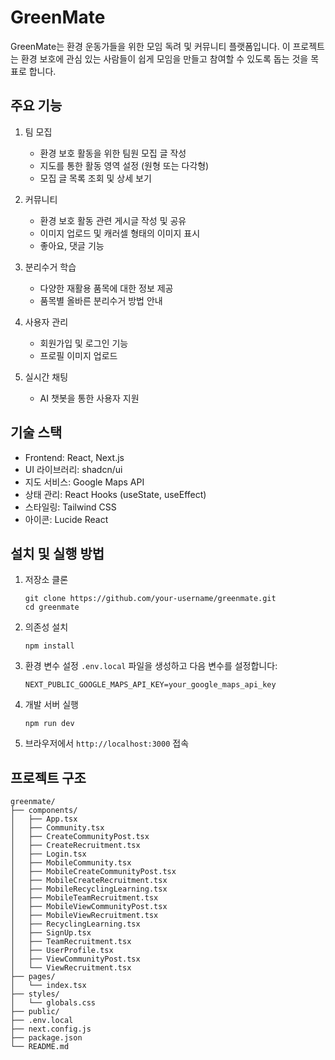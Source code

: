 # GreenMate

GreenMate는 환경 운동가들을 위한 모임 독려 및 커뮤니티 플랫폼입니다. 이 프로젝트는 환경 보호에 관심 있는 사람들이 쉽게 모임을 만들고 참여할 수 있도록 돕는 것을 목표로 합니다.

## 주요 기능

1. 팀 모집
   - 환경 보호 활동을 위한 팀원 모집 글 작성
   - 지도를 통한 활동 영역 설정 (원형 또는 다각형)
   - 모집 글 목록 조회 및 상세 보기

2. 커뮤니티
   - 환경 보호 활동 관련 게시글 작성 및 공유
   - 이미지 업로드 및 캐러셀 형태의 이미지 표시
   - 좋아요, 댓글 기능

3. 분리수거 학습
   - 다양한 재활용 품목에 대한 정보 제공
   - 품목별 올바른 분리수거 방법 안내

4. 사용자 관리
   - 회원가입 및 로그인 기능
   - 프로필 이미지 업로드

5. 실시간 채팅
   - AI 챗봇을 통한 사용자 지원

## 기술 스택

- Frontend: React, Next.js
- UI 라이브러리: shadcn/ui
- 지도 서비스: Google Maps API
- 상태 관리: React Hooks (useState, useEffect)
- 스타일링: Tailwind CSS
- 아이콘: Lucide React

## 설치 및 실행 방법

1. 저장소 클론
   ```
   git clone https://github.com/your-username/greenmate.git
   cd greenmate
   ```

2. 의존성 설치
   ```
   npm install
   ```

3. 환경 변수 설정
   `.env.local` 파일을 생성하고 다음 변수를 설정합니다:
   ```
   NEXT_PUBLIC_GOOGLE_MAPS_API_KEY=your_google_maps_api_key
   ```

4. 개발 서버 실행
   ```
   npm run dev
   ```

5. 브라우저에서 `http://localhost:3000` 접속

## 프로젝트 구조

```
greenmate/
├── components/
│   ├── App.tsx
│   ├── Community.tsx
│   ├── CreateCommunityPost.tsx
│   ├── CreateRecruitment.tsx
│   ├── Login.tsx
│   ├── MobileCommunity.tsx
│   ├── MobileCreateCommunityPost.tsx
│   ├── MobileCreateRecruitment.tsx
│   ├── MobileRecyclingLearning.tsx
│   ├── MobileTeamRecruitment.tsx
│   ├── MobileViewCommunityPost.tsx
│   ├── MobileViewRecruitment.tsx
│   ├── RecyclingLearning.tsx
│   ├── SignUp.tsx
│   ├── TeamRecruitment.tsx
│   ├── UserProfile.tsx
│   ├── ViewCommunityPost.tsx
│   └── ViewRecruitment.tsx
├── pages/
│   └── index.tsx
├── styles/
│   └── globals.css
├── public/
├── .env.local
├── next.config.js
├── package.json
└── README.md
```
